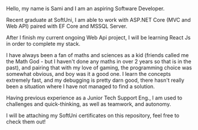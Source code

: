 Hello, my name is Sami and I am an aspiring Software Developer.

Recent graduate at SoftUni, I am able to work with ASP.NET Core (MVC and Web API) paired with EF Core and MSSQL Server. 

After I finish my current ongoing Web Api project, I will be learning React Js in order to complete my stack.


I have always been a fan of maths and sciences as a kid (friends called me the Math God - but I haven't done any maths in over 2 years so that is in the past), and pairing that with my love of gaming, the programming choice was somewhat obvious, and boy was it a good one.
I learn the concepts extremely fast, and my debugging is pretty darn good, there hasn't really been a situation where I have not managed to find a solution.

Having previous experience as a Junior Tech Support Eng., I am used to challenges and quick-thinking, as well as teamwork, and autonomy.

I will be attaching my SoftUni certificates on this repository, feel free to check them out!
